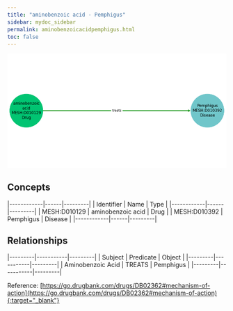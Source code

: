 ```yaml
---
title: "aminobenzoic acid - Pemphigus"
sidebar: mydoc_sidebar
permalink: aminobenzoicacidpemphigus.html
toc: false 
---
```


![Path Visualization](/images/aminobenzoicacidpemphigus.png)

## Concepts

|------------|------|---------|
| Identifier | Name | Type    |
|------------|------|---------|
| MESH:D010129 | aminobenzoic acid | Drug |
| MESH:D010392 | Pemphigus | Disease |
|------------|------|---------|

## Relationships

|---------|-----------|---------|
| Subject | Predicate | Object  |
|---------|-----------|---------|
| Aminobenzoic Acid | TREATS | Pemphigus |
|---------|-----------|---------|

Reference: [https://go.drugbank.com/drugs/DB02362#mechanism-of-action](https://go.drugbank.com/drugs/DB02362#mechanism-of-action){:target="_blank"}
